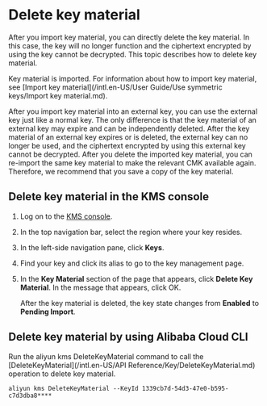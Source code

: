 # Delete key material

After you import key material, you can directly delete the key material. In this case, the key will no longer function and the ciphertext encrypted by using the key cannot be decrypted. This topic describes how to delete key material.

Key material is imported. For information about how to import key material, see [Import key material](/intl.en-US/User Guide/Use symmetric keys/Import key material.md).

After you import key material into an external key, you can use the external key just like a normal key. The only difference is that the key material of an external key may expire and can be independently deleted. After the key material of an external key expires or is deleted, the external key can no longer be used, and the ciphertext encrypted by using this external key cannot be decrypted. After you delete the imported key material, you can re-import the same key material to make the relevant CMK available again. Therefore, we recommend that you save a copy of the key material.

## Delete key material in the KMS console

1.  Log on to the [KMS console](https://kms.console.aliyun.com).

2.  In the top navigation bar, select the region where your key resides.

3.  In the left-side navigation pane, click **Keys**.

4.  Find your key and click its alias to go to the key management page.

5.  In the **Key Material** section of the page that appears, click **Delete Key Material**. In the message that appears, click OK.

    After the key material is deleted, the key state changes from **Enabled** to **Pending Import**.


## Delete key material by using Alibaba Cloud CLI

Run the aliyun kms DeleteKeyMaterial command to call the [DeleteKeyMaterial](/intl.en-US/API Reference/Key/DeleteKeyMaterial.md) operation to delete key material.

```
aliyun kms DeleteKeyMaterial --KeyId 1339cb7d-54d3-47e0-b595-c7d3dba8****      
```

